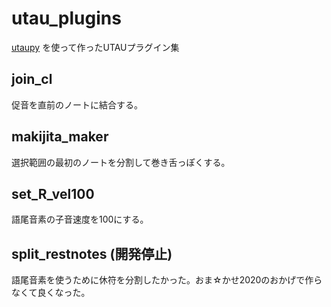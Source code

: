# utau_plugins
 [utaupy](https://github.com/oatsu-gh/utaupy) を使って作ったUTAUプラグイン集

## join_cl

促音を直前のノートに結合する。

## makijita_maker

選択範囲の最初のノートを分割して巻き舌っぽくする。

## set_R_vel100

語尾音素の子音速度を100にする。

## split_restnotes (開発停止)

語尾音素を使うために休符を分割したかった。おま☆かせ2020のおかげで作らなくて良くなった。
